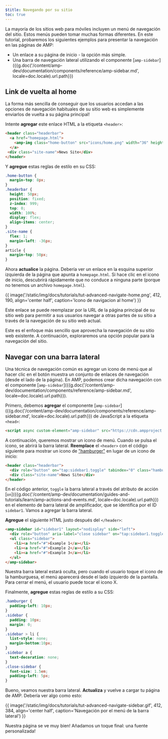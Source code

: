 ```yaml
---
$title: Navegando por su sitio
toc: true
---
```




La mayoría de los sitios web para móviles incluyen un menú de navegación del sitio. Estos menús pueden tomar muchas formas diferentes. En este tutorial, probaremos los siguientes ejemplos para presentar la navegación en las páginas de AMP:

- Un enlace a su página de inicio - la opción más simple.
- Una barra de navegación lateral utilizando el componente [`amp-sidebar`]({{g.doc('/content/amp-dev/documentation/components/reference/amp-sidebar.md', locale=doc.locale).url.path}})

## Link de vuelta al home

La forma más sencilla de conseguir que los usuarios accedan a las opciones de navegación habituales de su sitio web es simplemente enviarlos de vuelta a su página principal!

Intente **agregar** este enlace HTML a la etiqueta `<header>`:

```html
<header class="headerbar">
  <a href="homepage.html">
    <amp-img class="home-button" src="icons/home.png" width="36" height="36"></amp-img>
  </a>
 <div class="site-name">News Site</div>
</header>
```

Y **agregue** estas reglas de estilo en su CSS:

```css
.home-button {
  margin-top: 8px;
}
.headerbar {
  height: 50px;
  position: fixed;
  z-index: 999;
  top: 0;
  width: 100%;
  display: flex;
  align-items: center;
}
.site-name {
  flex: 1;
  margin-left: -36px;
}
article {
  margin-top: 50px;
}
```

Ahora **actualice** la página. Debería ver un enlace en la esquina superior izquierda de la página que apunta a `homepage.html`. Si hace clic en el icono de inicio, descubrirá rápidamente que no conduce a ninguna parte (porque no tenemos un archivo `homepage.html`).

{{ image('/static/img/docs/tutorials/tut-advanced-navigate-home.png', 412, 190, align='center half', caption='Icono de navigacion al home') }}

Este enlace se puede reemplazar por la URL de la página principal de su sitio web para permitir a sus usuarios navegar a otras partes de su sitio a través de la navegación de su sitio web actual.

Este es el enfoque más sencillo que aprovecha la navegación de su sitio web existente. A continuación, exploraremos una opción popular para la navegación del sitio.

## Navegar con una barra lateral

Una técnica de navegación común es agregar un icono de menú que al hacer clic en el botón muestra un conjunto de enlaces de navegación (desde el lado de la página). En AMP, podemos crear dicha navegación con el componente [`amp-sidebar`]({{g.doc('/content/amp-dev/documentation/components/reference/amp-sidebar.md', locale=doc.locale).url.path}}).

Primero, debemos **agregar** el componente [`amp-sidebar`]({{g.doc('/content/amp-dev/documentation/components/reference/amp-sidebar.md', locale=doc.locale).url.path}}) de JavaScript a la etiqueta `<head>`:

```html
<script async custom-element="amp-sidebar" src="https://cdn.ampproject.org/v0/amp-sidebar-0.1.js"></script>
```

A continuación, queremos mostrar un icono de menú. Cuando se pulsa el icono, se abrirá la barra lateral. **Reemplace** el `<header>` con el código siguiente para mostrar un icono de ["hamburger"](https://en.wikipedia.org/wiki/Hamburger_button) en lugar de un icono de inicio:

```html
<header class="headerbar">
  <div role="button" on="tap:sidebar1.toggle" tabindex="0" class="hamburger">☰</div>
  <div class="site-name">News Site</div>
</header>
```

En el código anterior,  `toggle` la barra lateral a través del atributo de acción [`on`]({{g.doc('/content/amp-dev/documentation/guides-and-tutorials/learn/amp-actions-and-events.md', locale=doc.locale).url.path}}) en el elemento de barra lateral de amplificador, que se identifica por el ID `sidebar1`. Vamos a agregar la barra lateral.

**Agregue** el siguiente HTML justo después del `</header>`:

```html
<amp-sidebar id="sidebar1" layout="nodisplay" side="left">
  <div role="button" aria-label="close sidebar" on="tap:sidebar1.toggle" tabindex="0" class="close-sidebar">✕</div>
  <ul class="sidebar">
    <li><a href="#">Example 1</a></li>
    <li><a href="#">Example 2</a></li>
    <li><a href="#">Example 3</a></li>
  </ul>
</amp-sidebar>
```

Nuestra barra lateral estará oculta, pero cuando el usuario toque el icono de la hamburguesa, el menú aparecerá desde el lado izquierdo de la pantalla. Para cerrar el menú, el usuario puede tocar el icono X.

Finalmente, **agregue** estas reglas de estilo a su CSS:

```css
.hamburger {
  padding-left: 10px;
}
.sidebar {
  padding: 10px;
  margin: 0;
}
.sidebar > li {
  list-style: none;
  margin-bottom:10px;
}
.sidebar a {
  text-decoration: none;
}
.close-sidebar {
  font-size: 1.5em;
  padding-left: 5px;
}
```

Bueno, veamos nuestra barra lateral. **Actualiza** y vuelve a cargar tu página de AMP. Debería ver algo como esto:

{{ image('/static/img/docs/tutorials/tut-advanced-navigate-sidebar.gif', 412, 384, align='center half', caption='Navegación por el menú de la barra lateral') }}

Nuestra página se ve muy bien! Añadamos un toque final: una fuente personalizada!
